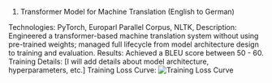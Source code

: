 1. Transformer Model for Machine Translation (English to German)

Technologies: PyTorch, Europarl Parallel Corpus, NLTK,
Description: Engineered a transformer-based machine translation system without using pre-trained weights; managed full lifecycle from model architecture design to training and evaluation.
Results: Achieved a BLEU score between 50 - 60.
Training Details: [I will add details about model architecture, hyperparameters, etc.]
Training Loss Curve: ![Training Loss Curve](path/to/loss_curve.png)

